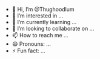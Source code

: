 - 👋 Hi, I’m @Thughoodlum
- 👀 I’m interested in ...
- 🌱 I’m currently learning ...
- 💞️ I’m looking to collaborate on ...
- 📫 How to reach me ...
- 😄 Pronouns: ...
- ⚡ Fun fact: ...

<!---
Thughoodlum/Thughoodlum is a ✨ special ✨ repository because its `README.md` (this file) appears on your GitHub profile.
You can click the Preview link to take a look at your changes.
--->
